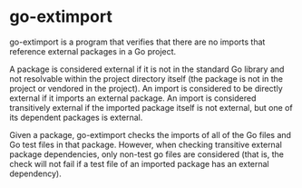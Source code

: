go-extimport
============
go-extimport is a program that verifies that there are no imports that reference external packages in a Go project.

A package is considered external if it is not in the standard Go library and not resolvable within the project
directory itself (the package is not in the project or vendored in the project). An import is considered to be directly
external if it imports an external package. An import is considered transitively external if the imported package itself
is not external, but one of its dependent packages is external.

Given a package, go-extimport checks the imports of all of the Go files and Go test files in that package. However, when
checking transitive external package dependencies, only non-test go files are considered (that is, the check will not
fail if a test file of an imported package has an external dependency).
